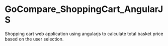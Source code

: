 # GoCompare_ShoppingCart_AngularJS
Shopping cart web application using angularjs to calculate total basket price based on the user selection.
